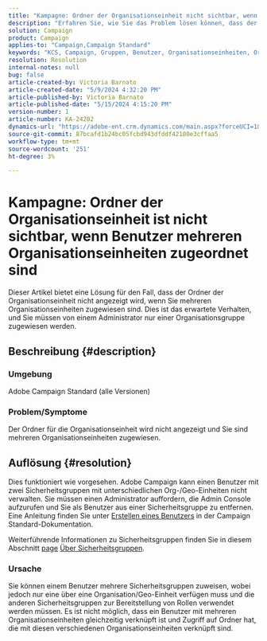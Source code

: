 ```yaml
---
title: "Kampagne: Ordner der Organisationseinheit nicht sichtbar, wenn Benutzer mehreren Organisationseinheiten zugeordnet sind"
description: "Erfahren Sie, wie Sie das Problem lösen können, dass der Ordner der Organisationseinheit nicht angezeigt wird, wenn Sie mehreren Organisationseinheiten zugewiesen sind."
solution: Campaign
product: Campaign
applies-to: "Campaign,Campaign Standard"
keywords: "KCS, Campaign, Gruppen, Benutzer, Organisationseinheiten, Ordner der Organisationseinheiten nicht anzeigen, Fehlerbehebung, Sicherheitsgruppen"
resolution: Resolution
internal-notes: null
bug: false
article-created-by: Victoria Barnato
article-created-date: "5/9/2024 4:32:20 PM"
article-published-by: Victoria Barnato
article-published-date: "5/15/2024 4:15:20 PM"
version-number: 1
article-number: KA-24202
dynamics-url: "https://adobe-ent.crm.dynamics.com/main.aspx?forceUCI=1&pagetype=entityrecord&etn=knowledgearticle&id=9db924b3-210e-ef11-9f89-6045bd06eea5"
source-git-commit: 87bcafd1b24bc05fcbd943dfddf42180e3cffaa5
workflow-type: tm+mt
source-wordcount: '251'
ht-degree: 3%

---
```


# Kampagne: Ordner der Organisationseinheit ist nicht sichtbar, wenn Benutzer mehreren Organisationseinheiten zugeordnet sind


Dieser Artikel bietet eine Lösung für den Fall, dass der Ordner der Organisationseinheit nicht angezeigt wird, wenn Sie mehreren Organisationseinheiten zugewiesen sind. Dies ist das erwartete Verhalten, und Sie müssen von einem Administrator nur einer Organisationsgruppe zugewiesen werden.





## Beschreibung {#description}


### Umgebung

Adobe Campaign Standard (alle Versionen)

### Problem/Symptome

Der Ordner für die Organisationseinheit wird nicht angezeigt und Sie sind mehreren Organisationseinheiten zugewiesen.


## Auflösung {#resolution}


Dies funktioniert wie vorgesehen. Adobe Campaign kann einen Benutzer mit zwei Sicherheitsgruppen mit unterschiedlichen Org-/Geo-Einheiten nicht verwalten. Sie müssen einen Administrator auffordern, die Admin Console aufzurufen und Sie als Benutzer aus einer Sicherheitsgruppe zu entfernen. Eine Anleitung finden Sie unter [Erstellen eines Benutzers](https://experienceleague.adobe.com/en/docs/campaign-standard/using/administrating/users-and-security/users-management#creating-a-user) in der Campaign Standard-Dokumentation.

Weiterführende Informationen zu Sicherheitsgruppen finden Sie in diesem Abschnitt [page](https://experienceleague.adobe.com/en/docs/campaign-standard/using/administrating/users-and-security/managing-groups-and-users) [Über Sicherheitsgruppen](https://experienceleague.adobe.com/en/docs/campaign-standard/using/administrating/users-and-security/managing-groups-and-users).

### Ursache

Sie können einem Benutzer mehrere Sicherheitsgruppen zuweisen, wobei jedoch nur eine über eine Organisation/Geo-Einheit verfügen muss und die anderen Sicherheitsgruppen zur Bereitstellung von Rollen verwendet werden müssen. Es ist nicht möglich, dass ein Benutzer mit mehreren Organisationseinheiten gleichzeitig verknüpft ist und Zugriff auf Ordner hat, die mit diesen verschiedenen Organisationseinheiten verknüpft sind.
